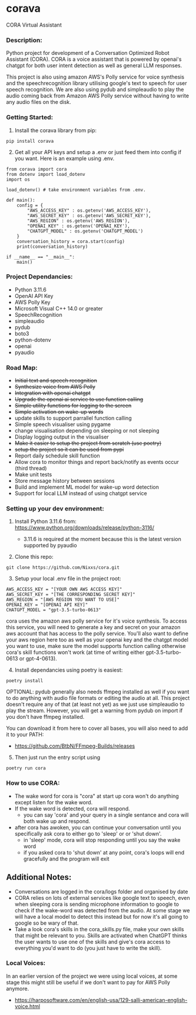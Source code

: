 # corava
CORA Virtual Assistant

### Description:
Python project for development of a Conversation Optimized Robot Assistant (CORA). CORA is a voice assistant that is powered by openai's chatgpt for both user intent detection as well as general LLM responses. 

This project is also using amazon AWS's Polly service for voice synthesis and the speechrecognition library utilising google's text to speech for user speech recognition. We are also using pydub and simpleaudio to play the audio coming back from Amazon AWS Polly service without having to write any audio files on the disk. 

### Getting Started:
1. Install the corava library from pip:
```
pip install corava
```
2. Get all your API keys and setup a .env or just feed them into config if you want. Here is an example using .env.
```
from corava import cora
from dotenv import load_dotenv
import os

load_dotenv() # take environment variables from .env.

def main():
    config = {
        "AWS_ACCESS_KEY" : os.getenv('AWS_ACCESS_KEY'),
        "AWS_SECRET_KEY" : os.getenv('AWS_SECRET_KEY'),
        "AWS_REGION" : os.getenv('AWS_REGION'),
        "OPENAI_KEY" : os.getenv('OPENAI_KEY'),
        "CHATGPT_MODEL" : os.getenv('CHATGPT_MODEL')
    }
    conversation_history = cora.start(config)
    print(conversation_history)

if __name__ == "__main__":
    main()
```

### Project Dependancies:
- Python 3.11.6
- OpenAI API Key
- AWS Polly Key
- Microsoft Visual C++ 14.0 or greater
- SpeechRecognition
- simpleaudio
- pydub
- boto3
- python-dotenv
- openai
- pyaudio

### Road Map:
- ~~Initial text and speech recognition~~
- ~~Synthesize voice from AWS Polly~~
- ~~Integration with openai chatgpt~~
- ~~Upgrade the openai ai service to use function calling~~
- ~~Simple utility functions for logging to the screen~~
- ~~Simple activation on wake-up words~~
- update skills to support parrallel function calling
- Simple speech visualiser using pygame
- change visualisation depending on sleeping or not sleeping
- Display logging output in the visualiser
- ~~Make it easier to setup the project from scratch (use poetry)~~
- ~~setup the project so it can be used from pypi~~
- Report daily schedule skill function
- Allow cora to monitor things and report back/notify as events occur (third thread)
- Make unit tests
- Store message history between sessions
- Build and implement ML model for wake-up word detection
- Support for local LLM instead of using chatgpt service

### Setting up your dev environment:
1. Install Python 3.11.6 from: https://www.python.org/downloads/release/python-3116/
    - 3.11.6 is required at the moment because this is the latest version supported by pyaudio

2. Clone this repo:
```
git clone https://github.com/Nixxs/cora.git
```

3. Setup your local .env file in the project root:
```
AWS_ACCESS_KEY = "[YOUR OWN AWS ACCESS KEY]"
AWS_SECRET_KEY = "[THE CORRESPONDING SECRET KEY]"
AWS_REGION = "[AWS REGION YOU WANT TO USE]"
OPENAI_KEY = "[OPENAI API KEY]"
CHATGPT_MODEL = "gpt-3.5-turbo-0613"
```
cora uses the amazon aws polly service for it's voice synthesis. To access this service, you will need to generate a key and secret on your amazon aws account that has access to the polly service. You'll also want to define your aws region here too as well as your openai key and the chatgpt model you want to use, make sure the model supports function calling otherwise cora's skill functions won't work (at time of writing either gpt-3.5-turbo-0613 or gpt-4-0613). 

4. Install dependancies using poetry is easiest:
```
poetry install
```
OPTIONAL: pydub generally also needs ffmpeg installed as well if you want to do anything with audio file formats or editing the audio at all.  This project doesn't require any of that (at least not yet) as we just use simpleaudio to play the stream. However, you will get a warning from pydub on import if you don't have ffmpeg installed.

You can download it from here to cover all bases, you will also need to add it to your PATH: 
- https://github.com/BtbN/FFmpeg-Builds/releases

5. Then just run the entry script using
```
poetry run cora
```

### How to use CORA:
- The wake word for cora is "cora" at start up cora won't do anything except listen for the wake word.
- If the wake word is detected, cora will respond.
    - you can say 'cora' and your query in a single sentance and cora will both wake up and respond.
- after cora has awoken, you can continue your conversation until you specifically ask cora to either go to 'sleep' or or 'shut down'.
    - in 'sleep' mode, cora will stop responding until you say the wake word
    - if you asked cora to 'shut down' at any point, cora's loops will end gracefully and the program will exit

## Additional Notes:
- Conversations are logged in the cora/logs folder and organised by date
- CORA relies on lots of external services like google text to speech, even when sleeping cora is sending microphone information to google to check if the wake-word was detected from the audio. At some stage we will have a local model to detect this instead but for now it's all going to google so be wary of that.
- Take a look cora's skills in the cora_skills.py file, make your own skills that might be relevant to you. Skills are activated when ChatGPT thinks the user wants to use one of the skills and give's cora access to everything you'd want to do (you just have to write the skill).

### Local Voices:
In an earlier version of the project we were using local voices, at some stage this might still be useful if we don't want to pay for AWS Polly anymore.
- https://harposoftware.com/en/english-usa/129-salli-american-english-voice.html
